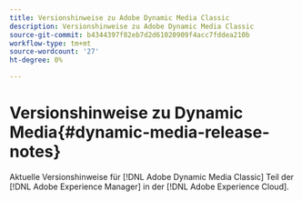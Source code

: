 ```yaml
---
title: Versionshinweise zu Adobe Dynamic Media Classic
description: Versionshinweise zu Adobe Dynamic Media Classic
source-git-commit: b4344397f82eb7d2d61020909f4acc7fddea210b
workflow-type: tm+mt
source-wordcount: '27'
ht-degree: 0%

---
```



# Versionshinweise zu Dynamic Media{#dynamic-media-release-notes}

Aktuelle Versionshinweise für [!DNL Adobe Dynamic Media Classic] Teil der [!DNL Adobe Experience Manager] in der [!DNL Adobe Experience Cloud].